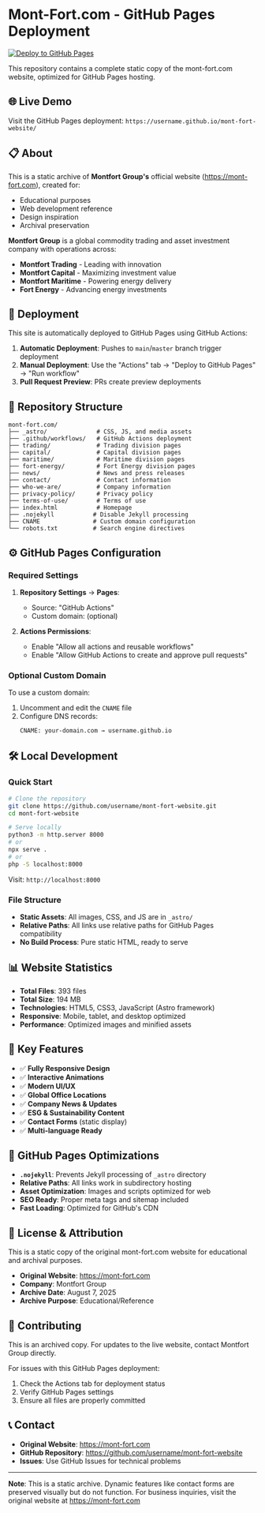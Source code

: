 # Mont-Fort.com - GitHub Pages Deployment

[![Deploy to GitHub Pages](https://github.com/username/mont-fort-website/actions/workflows/deploy.yml/badge.svg)](https://github.com/username/mont-fort-website/actions/workflows/deploy.yml)

This repository contains a complete static copy of the mont-fort.com website, optimized for GitHub Pages hosting.

## 🌐 Live Demo

Visit the GitHub Pages deployment: `https://username.github.io/mont-fort-website/`

## 📋 About

This is a static archive of **Montfort Group's** official website (https://mont-fort.com), created for:
- Educational purposes
- Web development reference
- Design inspiration
- Archival preservation

**Montfort Group** is a global commodity trading and asset investment company with operations across:
- **Montfort Trading** - Leading with innovation
- **Montfort Capital** - Maximizing investment value
- **Montfort Maritime** - Powering energy delivery
- **Fort Energy** - Advancing energy investments

## 🚀 Deployment

This site is automatically deployed to GitHub Pages using GitHub Actions:

1. **Automatic Deployment**: Pushes to `main`/`master` branch trigger deployment
2. **Manual Deployment**: Use the "Actions" tab → "Deploy to GitHub Pages" → "Run workflow"
3. **Pull Request Preview**: PRs create preview deployments

## 📁 Repository Structure

```
mont-fort.com/
├── _astro/              # CSS, JS, and media assets
├── .github/workflows/   # GitHub Actions deployment
├── trading/             # Trading division pages
├── capital/             # Capital division pages
├── maritime/            # Maritime division pages
├── fort-energy/         # Fort Energy division pages
├── news/                # News and press releases
├── contact/             # Contact information
├── who-we-are/          # Company information
├── privacy-policy/      # Privacy policy
├── terms-of-use/        # Terms of use
├── index.html           # Homepage
├── .nojekyll           # Disable Jekyll processing
├── CNAME               # Custom domain configuration
└── robots.txt          # Search engine directives
```

## ⚙️ GitHub Pages Configuration

### Required Settings

1. **Repository Settings** → **Pages**:
   - Source: "GitHub Actions"
   - Custom domain: (optional)

2. **Actions Permissions**:
   - Enable "Allow all actions and reusable workflows"
   - Enable "Allow GitHub Actions to create and approve pull requests"

### Optional Custom Domain

To use a custom domain:
1. Uncomment and edit the `CNAME` file
2. Configure DNS records:
   ```
   CNAME: your-domain.com → username.github.io
   ```

## 🛠️ Local Development

### Quick Start

```bash
# Clone the repository
git clone https://github.com/username/mont-fort-website.git
cd mont-fort-website

# Serve locally
python3 -m http.server 8000
# or
npx serve .
# or
php -S localhost:8000
```

Visit: `http://localhost:8000`

### File Structure

- **Static Assets**: All images, CSS, and JS are in `_astro/`
- **Relative Paths**: All links use relative paths for GitHub Pages compatibility
- **No Build Process**: Pure static HTML, ready to serve

## 📊 Website Statistics

- **Total Files**: 393 files
- **Total Size**: 194 MB
- **Technologies**: HTML5, CSS3, JavaScript (Astro framework)
- **Responsive**: Mobile, tablet, and desktop optimized
- **Performance**: Optimized images and minified assets

## 🌟 Key Features

- ✅ **Fully Responsive Design**
- ✅ **Interactive Animations**
- ✅ **Modern UI/UX**
- ✅ **Global Office Locations**
- ✅ **Company News & Updates**
- ✅ **ESG & Sustainability Content**
- ✅ **Contact Forms** (static display)
- ✅ **Multi-language Ready**

## 🔧 GitHub Pages Optimizations

- **`.nojekyll`**: Prevents Jekyll processing of `_astro` directory
- **Relative Paths**: All links work in subdirectory hosting
- **Asset Optimization**: Images and scripts optimized for web
- **SEO Ready**: Proper meta tags and sitemap included
- **Fast Loading**: Optimized for GitHub's CDN

## 📝 License & Attribution

This is a static copy of the original mont-fort.com website for educational and archival purposes.

- **Original Website**: https://mont-fort.com
- **Company**: Montfort Group
- **Archive Date**: August 7, 2025
- **Archive Purpose**: Educational/Reference

## 🤝 Contributing

This is an archived copy. For updates to the live website, contact Montfort Group directly.

For issues with this GitHub Pages deployment:
1. Check the Actions tab for deployment status
2. Verify GitHub Pages settings
3. Ensure all files are properly committed

## 📞 Contact

- **Original Website**: https://mont-fort.com
- **GitHub Repository**: https://github.com/username/mont-fort-website
- **Issues**: Use GitHub Issues for technical problems

---

**Note**: This is a static archive. Dynamic features like contact forms are preserved visually but do not function. For business inquiries, visit the original website at https://mont-fort.com